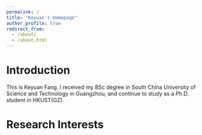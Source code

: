 ```yaml
---
permalink: /
title: "Keyuan's Homepage"
author_profile: true
redirect_from: 
  - /about/
  - /about.html
---
```




Introduction
======
This is Keyuan Fang. I received my BSc degree in South China University of Science and Technology in Guangzhou, and continue to study as a Ph.D. student in HKUST(GZ).



Research Interests
======

